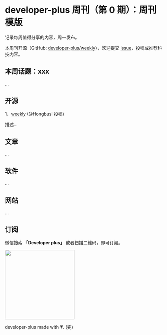 # developer-plus 周刊（第 0 期）：周刊模版

记录每周值得分享的内容，周一发布。

本周刊开源（GitHub: [developer-plus/weekly](https://github.com/developer-plus/weekly)），欢迎提交 [issue](https://github.com/developer-plus/weekly/issues/new/choose)，投稿或推荐科技内容。

## 本周话题：xxx

...

## 开源

1、[weekly](https://github.com/developer-plus/weekly) (@Hongbusi 投稿)

描述...

## 文章

...

## 软件

...

## 网站

...

## 订阅

微信搜索 **「Developer plus」** 或者扫描二维码，即可订阅。

<img src='https://hongbusi.oss-cn-hangzhou.aliyuncs.com/qrcode.jpg' width='222' />

developer-plus made with 💗. (完)
